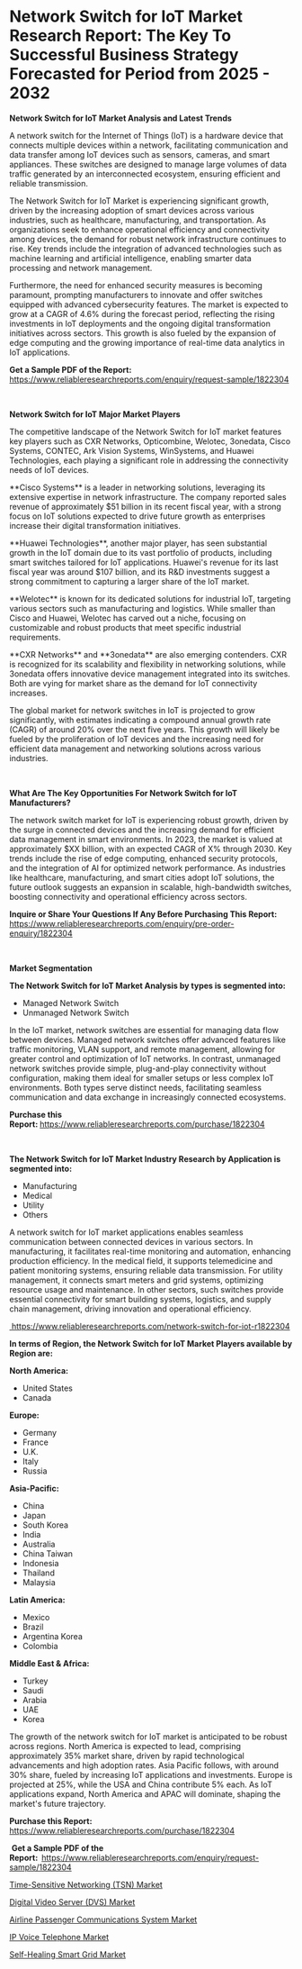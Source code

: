 <p><h1>Network Switch for IoT Market Research Report: The Key To Successful Business Strategy Forecasted for Period from 2025 - 2032</h1></p><p><strong>Network Switch for IoT Market Analysis and Latest Trends</strong></p>
<p><p>A network switch for the Internet of Things (IoT) is a hardware device that connects multiple devices within a network, facilitating communication and data transfer among IoT devices such as sensors, cameras, and smart appliances. These switches are designed to manage large volumes of data traffic generated by an interconnected ecosystem, ensuring efficient and reliable transmission.</p><p>The Network Switch for IoT Market is experiencing significant growth, driven by the increasing adoption of smart devices across various industries, such as healthcare, manufacturing, and transportation. As organizations seek to enhance operational efficiency and connectivity among devices, the demand for robust network infrastructure continues to rise. Key trends include the integration of advanced technologies such as machine learning and artificial intelligence, enabling smarter data processing and network management.</p><p>Furthermore, the need for enhanced security measures is becoming paramount, prompting manufacturers to innovate and offer switches equipped with advanced cybersecurity features. The market is expected to grow at a CAGR of 4.6% during the forecast period, reflecting the rising investments in IoT deployments and the ongoing digital transformation initiatives across sectors. This growth is also fueled by the expansion of edge computing and the growing importance of real-time data analytics in IoT applications.</p></p>
<p><strong>Get a Sample PDF of the Report:&nbsp;</strong> <a href="https://www.reliableresearchreports.com/enquiry/request-sample/1822304?utm_campaign=121&utm_medium=2&utm_source=Github&utm_content=ia&utm_term=08042025&utm_id=network-switch-for-iot">https://www.reliableresearchreports.com/enquiry/request-sample/1822304</a></p>
<p>&nbsp;</p>
<p><strong>Network Switch for IoT Major Market Players</strong></p>
<p><p>The competitive landscape of the Network Switch for IoT market features key players such as CXR Networks, Opticombine, Welotec, 3onedata, Cisco Systems, CONTEC, Ark Vision Systems, WinSystems, and Huawei Technologies, each playing a significant role in addressing the connectivity needs of IoT devices.</p><p>**Cisco Systems** is a leader in networking solutions, leveraging its extensive expertise in network infrastructure. The company reported sales revenue of approximately $51 billion in its recent fiscal year, with a strong focus on IoT solutions expected to drive future growth as enterprises increase their digital transformation initiatives.</p><p>**Huawei Technologies**, another major player, has seen substantial growth in the IoT domain due to its vast portfolio of products, including smart switches tailored for IoT applications. Huawei's revenue for its last fiscal year was around $107 billion, and its R&D investments suggest a strong commitment to capturing a larger share of the IoT market.</p><p>**Welotec** is known for its dedicated solutions for industrial IoT, targeting various sectors such as manufacturing and logistics. While smaller than Cisco and Huawei, Welotec has carved out a niche, focusing on customizable and robust products that meet specific industrial requirements.</p><p>**CXR Networks** and **3onedata** are also emerging contenders. CXR is recognized for its scalability and flexibility in networking solutions, while 3onedata offers innovative device management integrated into its switches. Both are vying for market share as the demand for IoT connectivity increases.</p><p>The global market for network switches in IoT is projected to grow significantly, with estimates indicating a compound annual growth rate (CAGR) of around 20% over the next five years. This growth will likely be fueled by the proliferation of IoT devices and the increasing need for efficient data management and networking solutions across various industries.</p></p>
<p>&nbsp;</p>
<p><strong>What Are The Key Opportunities For Network Switch for IoT Manufacturers?</strong></p>
<p><p>The network switch market for IoT is experiencing robust growth, driven by the surge in connected devices and the increasing demand for efficient data management in smart environments. In 2023, the market is valued at approximately $XX billion, with an expected CAGR of X% through 2030. Key trends include the rise of edge computing, enhanced security protocols, and the integration of AI for optimized network performance. As industries like healthcare, manufacturing, and smart cities adopt IoT solutions, the future outlook suggests an expansion in scalable, high-bandwidth switches, boosting connectivity and operational efficiency across sectors.</p></p>
<p><strong>Inquire or Share Your Questions If Any Before Purchasing This Report:</strong> <a href="https://www.reliableresearchreports.com/enquiry/pre-order-enquiry/1822304?utm_campaign=121&utm_medium=2&utm_source=Github&utm_content=ia&utm_term=08042025&utm_id=network-switch-for-iot">https://www.reliableresearchreports.com/enquiry/pre-order-enquiry/1822304</a></p>
<p>&nbsp;</p>
<p><strong>Market Segmentation</strong></p>
<p><strong>The Network Switch for IoT Market Analysis by types is segmented into:</strong></p>
<p><ul><li>Managed Network Switch</li><li>Unmanaged Network Switch</li></ul></p>
<p><p>In the IoT market, network switches are essential for managing data flow between devices. Managed network switches offer advanced features like traffic monitoring, VLAN support, and remote management, allowing for greater control and optimization of IoT networks. In contrast, unmanaged network switches provide simple, plug-and-play connectivity without configuration, making them ideal for smaller setups or less complex IoT environments. Both types serve distinct needs, facilitating seamless communication and data exchange in increasingly connected ecosystems.</p></p>
<p><strong>Purchase this Report:&nbsp;</strong><a href="https://www.reliableresearchreports.com/purchase/1822304?utm_campaign=121&utm_medium=2&utm_source=Github&utm_content=ia&utm_term=08042025&utm_id=network-switch-for-iot">https://www.reliableresearchreports.com/purchase/1822304</a></p>
<p>&nbsp;</p>
<p><strong>The Network Switch for IoT Market Industry Research by Application is segmented into:</strong></p>
<p><ul><li>Manufacturing</li><li>Medical</li><li>Utility</li><li>Others</li></ul></p>
<p><p>A network switch for IoT market applications enables seamless communication between connected devices in various sectors. In manufacturing, it facilitates real-time monitoring and automation, enhancing production efficiency. In the medical field, it supports telemedicine and patient monitoring systems, ensuring reliable data transmission. For utility management, it connects smart meters and grid systems, optimizing resource usage and maintenance. In other sectors, such switches provide essential connectivity for smart building systems, logistics, and supply chain management, driving innovation and operational efficiency.</p></p>
<p><a href="https://www.reliableresearchreports.com/network-switch-for-iot-r1822304?utm_campaign=121&utm_medium=2&utm_source=Github&utm_content=ia&utm_term=08042025&utm_id=network-switch-for-iot">&nbsp;https://www.reliableresearchreports.com/network-switch-for-iot-r1822304</a></p>
<p><strong>In terms of Region, the Network Switch for IoT Market Players available by Region are:</strong></p>
<p>
    <p> <strong> North America: </strong>
        <ul>
            <li>United States</li>
            <li>Canada</li>
        </ul>
        </p> 
    <p> <strong> Europe: </strong>
        <ul>
            <li>Germany</li>
            <li>France</li>
            <li>U.K.</li>
            <li>Italy</li>
            <li>Russia</li>
        </ul>
        </p> 
    <p> <strong> Asia-Pacific: </strong>
        <ul>
            <li>China</li>
            <li>Japan</li>
            <li>South Korea</li>
            <li>India</li>
            <li>Australia</li>
            <li>China Taiwan</li>
            <li>Indonesia</li>
            <li>Thailand</li>
            <li>Malaysia</li>
        </ul>
        </p> 
    <p> <strong> Latin America: </strong>
        <ul>
            <li>Mexico</li>
            <li>Brazil</li>
            <li>Argentina Korea</li>
            <li>Colombia</li>
        </ul>
        </p> 
    <p> <strong> Middle East & Africa: </strong>
        <ul>
            <li>Turkey</li>
            <li>Saudi</li>
            <li>Arabia</li>
            <li>UAE</li>
            <li>Korea</li>
        </ul>
    </p>
    </p>
<p><p>The growth of the network switch for IoT market is anticipated to be robust across regions. North America is expected to lead, comprising approximately 35% market share, driven by rapid technological advancements and high adoption rates. Asia Pacific follows, with around 30% share, fueled by increasing IoT applications and investments. Europe is projected at 25%, while the USA and China contribute 5% each. As IoT applications expand, North America and APAC will dominate, shaping the market's future trajectory.</p></p>
<p><strong>Purchase this Report: </strong><a href="https://www.reliableresearchreports.com/purchase/1822304?utm_campaign=121&utm_medium=2&utm_source=Github&utm_content=ia&utm_term=08042025&utm_id=network-switch-for-iot">https://www.reliableresearchreports.com/purchase/1822304</a></p>
<p>&nbsp;<strong>Get a Sample PDF of the Report:&nbsp;&nbsp;</strong><a href="https://www.reliableresearchreports.com/enquiry/request-sample/1822304?utm_campaign=121&utm_medium=2&utm_source=Github&utm_content=ia&utm_term=08042025&utm_id=network-switch-for-iot">https://www.reliableresearchreports.com/enquiry/request-sample/1822304</a></p>
<p><strong></strong></p>
<p><p><a href="https://github.com/naingbiner7i/Market-Research-Report-List-1/blob/main/time-sensitive-networking-tsn-market.md?utm_campaign=121&utm_medium=2&utm_source=Github&utm_content=ia&utm_term=08042025&utm_id=network-switch-for-iot">Time-Sensitive Networking (TSN) Market</a></p><p><a href="https://github.com/zdybelzinn/Market-Research-Report-List-1/blob/main/digital-video-server-dvs-market.md?utm_campaign=121&utm_medium=2&utm_source=Github&utm_content=ia&utm_term=08042025&utm_id=network-switch-for-iot">Digital Video Server (DVS) Market</a></p><p><a href="https://github.com/baatetoshda/Market-Research-Report-List-1/blob/main/airline-passenger-communications-system-market.md?utm_campaign=121&utm_medium=2&utm_source=Github&utm_content=ia&utm_term=08042025&utm_id=network-switch-for-iot">Airline Passenger Communications System Market</a></p><p><a href="https://github.com/tabormahay2f/Market-Research-Report-List-1/blob/main/ip-voice-telephone-market.md?utm_campaign=121&utm_medium=2&utm_source=Github&utm_content=ia&utm_term=08042025&utm_id=network-switch-for-iot">IP Voice Telephone Market</a></p><p><a href="https://github.com/siwerhommer97/Market-Research-Report-List-1/blob/main/self-healing-smart-grid-market.md?utm_campaign=121&utm_medium=2&utm_source=Github&utm_content=ia&utm_term=08042025&utm_id=network-switch-for-iot">Self-Healing Smart Grid Market</a></p></p>